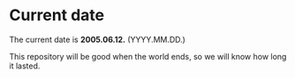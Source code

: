 # Current date

The current date is **2005.06.12.** (YYYY.MM.DD.)

This repository will be good when the world ends, so we will know how long it lasted.